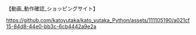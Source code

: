 【動画_動作確認_ショッピングサイト】

https://github.com/katoyutaka/kato_yutaka_Python/assets/111105190/a021cf15-84d8-44e0-bb3c-6cb4442a9e2a

